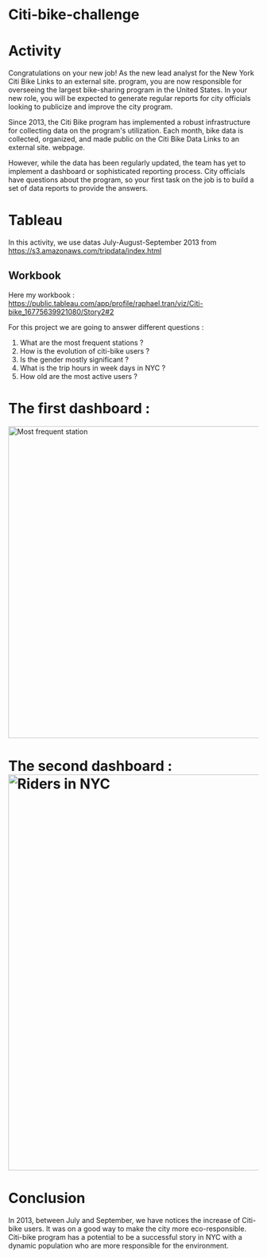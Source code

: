 # Citi-bike-challenge

# Activity
Congratulations on your new job! As the new lead analyst for the New York Citi Bike Links to an external site. program, you are now responsible for overseeing the largest bike-sharing program in the United States. In your new role, you will be expected to generate regular reports for city officials looking to publicize and improve the city program.

Since 2013, the Citi Bike program has implemented a robust infrastructure for collecting data on the program's utilization. Each month, bike data is collected, organized, and made public on the Citi Bike Data Links to an external site. webpage.

However, while the data has been regularly updated, the team has yet to implement a dashboard or sophisticated reporting process. City officials have questions about the program, so your first task on the job is to build a set of data reports to provide the answers.

# Tableau
In this activity, we use datas July-August-September 2013 from https://s3.amazonaws.com/tripdata/index.html

## Workbook
Here my workbook : https://public.tableau.com/app/profile/raphael.tran/viz/Citi-bike_16775639921080/Story2#2

For this project we are going to answer different questions :
1. What are the most frequent stations ?
2. How is the evolution of citi-bike users ?
3. Is the gender mostly significant ?
4. What is the trip hours in week days in NYC ?
5. How old are the most active users ?

# The first dashboard :
<img width="628" alt="Most frequent station" src="https://user-images.githubusercontent.com/115199874/221773577-80452517-09a0-4622-a63e-ea28cc01b26f.png">

# The second dashboard : <img width="797" alt="Riders in NYC" src="https://user-images.githubusercontent.com/115199874/221774120-2c870e14-bf53-4ff2-aa27-6d497bd01c68.png">

# Conclusion 
In 2013, between July and September, we have notices the increase of Citi-bike users. It was on a good way to make the city more eco-responsible. Citi-bike program has a potential to be a successful story in NYC with a dynamic population who are more responsible for the environment. 
